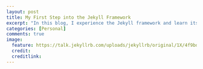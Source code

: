 ```yaml
---
layout: post
title: My First Step into the Jekyll Framework
excerpt: "In this blog, I experience the Jekyll framework and learn its features."
categories: [Personal]
comments: true
image:
  feature: https://talk.jekyllrb.com/uploads/jekyllrb/original/1X/4f9bd5334246d33651e846aed812280fbff586ba.png
  credit: 
  creditlink: 
---
```

